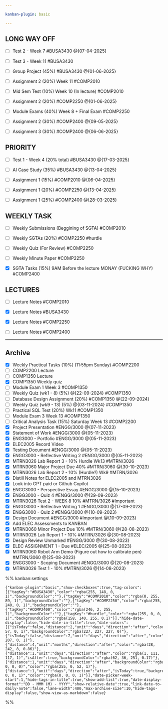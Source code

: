 ```yaml
---

kanban-plugin: basic

---
```


## LONG WAY OFF

- [ ] Test 2 - Week 7 #BUSA3430 @{07-04-2025}
- [ ] Test 3 - Week 11 #BUSA3430
- [ ] Group Project (45%) #BUSA3430 @{01-06-2025}
- [ ] Assignment 2 (20%) Week 11 #COMP2010
- [ ] Mid Sem Test (10%) Week 10 (In lecture) #COMP2010
- [ ] Assignment 2 (20%) #COMP2250 @{01-06-2025}
- [ ] Module Exams (40%) Week 8 + Final Exam #COMP2250
- [ ] Assignment 2 (30%) #COMP2400 @{09-05-2025}
- [ ] Assignment 3 (30%) #COMP2400 @{06-06-2025}


## PRIORITY

- [ ] Test 1 - Week 4 (20% total) #BUSA3430 @{17-03-2025}
- [ ] AI Case Study (35%) #BUSA3430 @{13-04-2025}
- [ ] Assignment 1 (15%) #COMP2010 @{06-04-2025}
- [ ] Assignment 1 (20%) #COMP2250 @{13-04-2025}
- [ ] Assignment 1 (25%) #COMP2400 @{28-03-2025}


## WEEKLY TASK

- [ ] Weekly Submissions (Beggining of SGTA) #COMP2010
- [ ] Weekly SGTAs (20%) #COMP2250 #hurdle
- [ ] Weekly Quiz (For Review) #COMP2250
- [ ] Weekly Minute Paper #COMP2250
- [x] SGTA Tasks (15%) 9AM Before the lecture MONAY (FUCKING WHY) #COMP2400


## LECTURES

- [ ] Lecture Notes #COMP2010
- [x] Lecture Notes #BUSA3430
- [x] Lecture Notes #COMP2250
- [ ] Lecture Notes #COMP2400


***

## Archive

- [x] Weekly Practical Tasks (10%) (11:55pm Sunday) #COMP2200
- [ ] COMP2200 Lecture
- [ ] COMP1350 Lecture
- [x] COMP1350 Weekly quiz
- [ ] Module Exam 1 Week 3 #COMP1350
- [ ] Weekly Quiz (wk1 - 8) (5%) @{22-09-2024} #COMP1350
- [ ] Database Design Assignment (20%) #COMP1350 @{22-09-2024}
- [ ] Weekly Quiz (wk9  - 13) (5%) @{03-11-2024} #COMP1350
- [ ] Practical SQL Test (20%) Wk11 #COMP1350
- [ ] Module Exam 3 Week 13 #COMP1350
- [ ] Critical Analysis Task (15%) Saturday Week 13 #COMP2200
- [x] Project Presentation #ENGG/3000 @{07-11-2023}
- [x] Statement of Work #ENGG/3000 @{05-11-2023}
- [x] ENG3000 - Portfolio #ENGG/3000  @{05-11-2023}
- [x] ELEC2005 Record Video
- [x] Testing Document #ENGG/3000 @{05-11-2023}
- [x] ENGG3000 - Reflective Writing 2 #ENGG/3000  @{05-11-2023}
- [x] MTRN3026 Lab Report 3 - 10% Hurdle Wk13 #MTRN/3026
- [x] MTRN3060 Major Project Due 40% #MTRN/3060  @{30-10-2023}
- [x] MTRN3026 Lab Report 2  - 10% (Hurdle?) Wk9 #MTRN/3026
- [x] Distill Notes for ELEC2005 and MTRN3026
- [x] Look into GPT paid or Github Copilot
- [x] ENGG3000 - Perspective Essay #ENGG/3000  @{15-10-2023}
- [x] ENGG3000 - Quiz 4 #ENGG/3000  @{29-09-2023}
- [x] MTRN3026 Test 2 - WEEK 8 10% #MTRN/3026 #Important
- [x] ENGG3000 - Reflective Writing 1 #ENGG/3000  @{17-09-2023}
- [x] ENGG3000 - Quiz 2 #ENGG/3000  @{10-09-2023}
- [x] Design Document #ENGG/3000 #Important  @{10-09-2023}
- [x] Add ELEC Assessments to KANBAN
- [x] MTRN3060 Minor Project Due 10% #MTRN/3060 @{28-08-2023}
- [x] MTRN3026 Lab Report 1 - 10% #MTRN/3026 @{30-08-2023}
- [x] Design Review Unmarked #ENGG/3000 @{30-08-2023}
- [x] ELEC ASSIGNMENT 1 - Due #ELEC/2005 @{25-08-2023}
- [x] MTRN3060 Robot Arm Demo (Figure out how to calibrate pen) #MTRN/3060 @{25-08-2023}
- [x] ENGG3000 - Scoping Document #ENGG/3000  @{20-08-2023}
- [x] MTRN3026 Test 1 - 10% #MTRN/3026 @{14-08-2023}

%% kanban:settings
```
{"kanban-plugin":"basic","show-checkboxes":true,"tag-colors":[{"tagKey":"#BUSA3430","color":"rgba(255, 148, 0, 1)","backgroundColor":""},{"tagKey":"#COMP2010","color":"rgba(0, 255, 89, 1)","backgroundColor":""},{"tagKey":"#COMP2250","color":"rgba(255, 240, 0, 1)","backgroundColor":""},{"tagKey":"#COMP2400","color":"rgba(246, 2, 255, 1)","backgroundColor":""},{"tagKey":"#hurdle","color":"rgba(255, 0, 0, 1)","backgroundColor":"rgba(158, 140, 255, 0.1)"}],"hide-date-display":false,"hide-date-in-title":true,"date-colors":[{"isToday":false,"distance":2,"unit":"days","direction":"after","color":"rgba(255, 57, 0, 1)","backgroundColor":"rgba(227, 227, 227, 0)"},{"isToday":false,"distance":7,"unit":"days","direction":"after","color":"rgba(255, 207, 0, 1)"},{"distance":4,"unit":"months","direction":"after","color":"rgba(28, 242, 8, 0.86)"},{"distance":1,"unit":"days","direction":"after","color":"rgba(1, 111, 117, 1)","isAfter":true,"backgroundColor":"rgba(62, 36, 251, 0.17)"},{"distance":1,"unit":"days","direction":"after","backgroundColor":"rgba(0, 0, 0, 0)","color":"rgba(255, 0, 52, 1)"},{"distance":1,"unit":"days","direction":"after","isToday":true,"backgroundColor":"rgba(255, 0, 0, 1)","color":"rgba(0, 0, 0, 1)"}],"date-picker-week-start":1,"hide-tags-in-title":true,"show-add-list":true,"date-display-format":"DD - MMM (M) - YYYY","show-relative-date":true,"link-date-to-daily-note":false,"lane-width":400,"max-archive-size":10,"hide-tags-display":false,"show-view-as-markdown":false}
```
%%